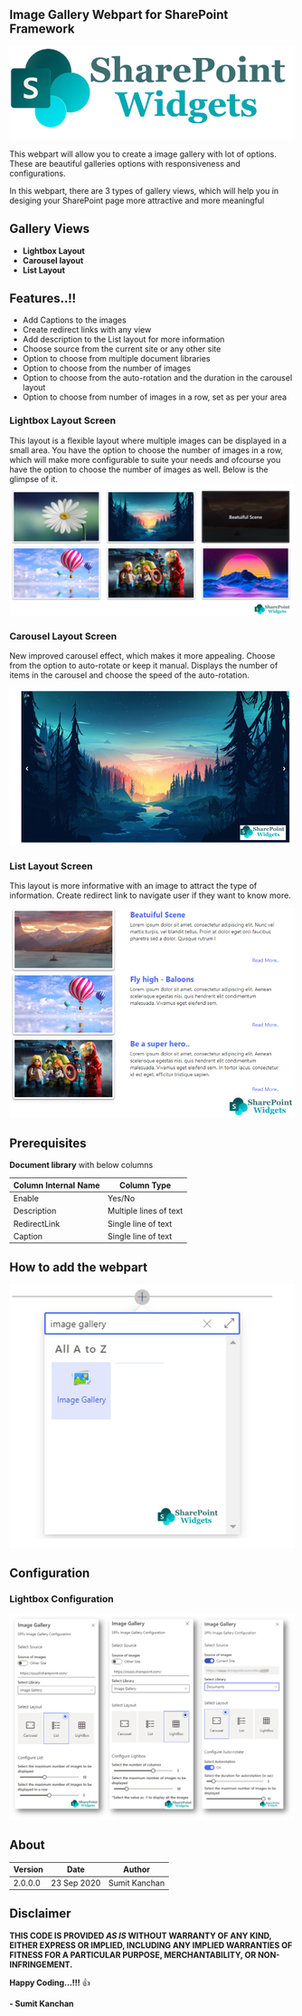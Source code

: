 ## Image Gallery Webpart for SharePoint Framework
[![SharePointWidgets.com](/Images/SP.png "SharePointWidgets.com" )](https://www.sharepointwidgets.com/)

This webpart will allow you to create a image gallery with lot of options. These are beautiful galleries options with responsiveness and configurations.

In this webpart, there are 3 types of gallery views, which will help you in desiging your SharePoint page more attractive and more meaningful

## Gallery Views
- **Lightbox Layout**
- **Carousel layout**
- **List Layout**

## Features..!!
- Add Captions to the images
- Create redirect links with any view
- Add description to the List layout for more information
- Choose source from the current site or any other site
- Option to choose from multiple document libraries
- Option to choose from the number of images
- Option to choose from the auto-rotation and the duration in the carousel layout
- Option to choose from number of images in a row, set as per your area




### Lightbox Layout Screen

This layout is a flexible layout where multiple images can be displayed in a small area. You have the option to choose the number of images in a row, which will make more configurable to suite your needs and ofcourse you have the option to choose the number of images as well. Below is the glimpse of it. 
![SharePoint Framework Image Gallery - Lightbox layout](/Images/lightbox.png?raw=true "Lightbox layout")




### Carousel Layout Screen
New improved carousel effect, which makes it more appealing. Choose from the option to auto-rotate or keep it manual. Displays the number of items in the carousel and choose the speed of the auto-rotation.

![SharePoint Framework Image Carousel](/Images/carousel.png?raw=true "Carousel Layout")





### List Layout Screen
This layout is more informative with an image to attract the type of information. Create redirect link to navigate user if they want to know more.

![SharePoint Framework Image List Gallery](/Images/list.png?raw=true "List Layout")





## Prerequisites
 **Document library** with below columns

| Column Internal Name | Column Type            |
|----------------------|------------------------|
| Enable               | Yes/No                 |
| Description          | Multiple lines of text |
| RedirectLink         | Single line of text    |
| Caption              | Single line of text    |


## How to add the webpart

![How to add the webpart](/Images/HowToAdd.png "How to add the webpart")
## Configuration

### Lightbox Configuration

![SharePoint Framework Image Gallery Configuration](/Images/configuration.png?raw=true "Configuration screen")



## About
 

| Version | Date        | Author        |
|---------|-------------|---------------|
| 2.0.0.0 | 23 Sep 2020 | Sumit Kanchan |


## Disclaimer

**THIS CODE IS PROVIDED *AS IS* WITHOUT WARRANTY OF ANY KIND, EITHER EXPRESS OR IMPLIED, INCLUDING ANY IMPLIED WARRANTIES OF FITNESS FOR A PARTICULAR PURPOSE, MERCHANTABILITY, OR NON-INFRINGEMENT.**


**Happy Coding...!!!** :+1:

**- Sumit Kanchan**